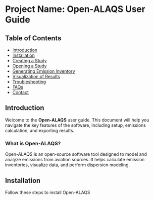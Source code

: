 # Project Name: Open-ALAQS User Guide

## Table of Contents
- [Introduction](#introduction)
- [Installation](#installation)
- [Creating a Study](#creating-a-study)
- [Opening a Study](#opening-a-study)
- [Generating Emission Inventory](#generating-emission-inventory)
- [Visualization of Results](#visualization-of-results)
- [Troubleshooting](#troubleshooting)
- [FAQs](#faqs)
- [Contact](#contact)

## Introduction
Welcome to the **Open-ALAQS** user guide. This document will help you navigate the key features of the software, including setup, emissions calculation, and exporting results.

### What is Open-ALAQS?
Open-ALAQS is an open-source software tool designed to model and analyze emissions from aviation sources. It helps calculate emission inventories, visualize data, and perform dispersion modeling.

## Installation
Follow these steps to install Open-ALAQS
